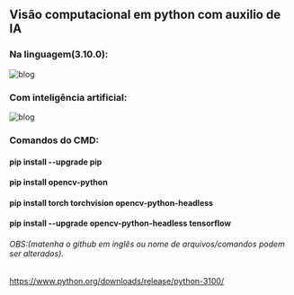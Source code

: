 ## Visão computacional em python com auxilio de IA

### Na linguagem(3.10.0):
![blog](https://img.shields.io/badge/Python-14354C?style=for-the-badge&logo=python&logoColor=white)
### Com inteligência artificial:
![blog](https://img.shields.io/badge/TensorFlow-FF6F00?style=for-the-badge&logo=tensorflow&logoColor=white)


### Comandos do CMD:

#### pip install --upgrade pip
#### pip install opencv-python
#### pip install torch torchvision opencv-python-headless
#### pip install --upgrade opencv-python-headless tensorflow

###### OBS:(matenha o github em inglês ou nome de arquivos/comandos podem ser alterados).
https://www.python.org/downloads/release/python-3100/
